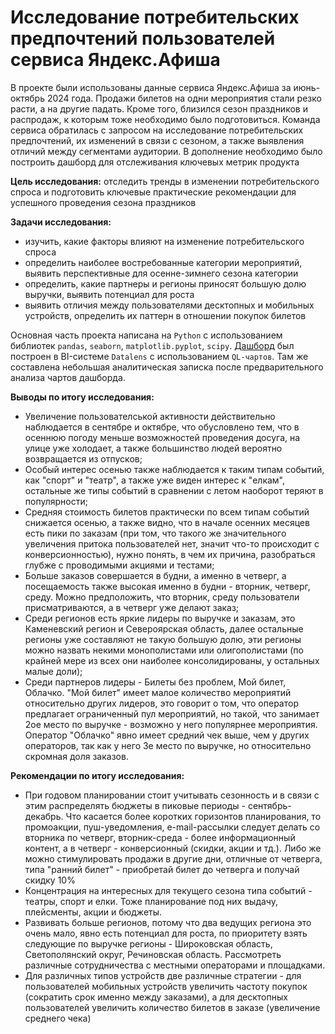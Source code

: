 # Исследование потребительских предпочтений пользователей сервиса Яндекс.Афиша

В проекте были использованы данные сервиса Яндекс.Афиша за июнь-октябрь 2024 года. Продажи билетов на одни мероприятия стали резко расти, а на другие падать. Кроме того, близился сезон праздников и распродаж, к которым тоже необходимо было подготовиться. Команда сервиса обратилась с запросом на исследование потребительских предпочтений, их изменений в связи с сезоном, а также выявления отличий между сегментами аудитории. В дополнение необходимо было построить дашборд для отслеживания ключевых метрик продукта

**Цель исследования:** отследить тренды в изменении потребительского спроса и подготовить ключевые практические рекомендации для успешного проведения сезона праздников

**Задачи исследования:**
* изучить, какие факторы влияют на изменение потребительского спроса
* определить наиболее востребованные категории мероприятий, выявить перспективные для осенне-зимнего сезона категории
* определить, какие партнеры и регионы приносят большую долю выручки, выявить потенциал для роста
* выявить отличия между пользователями десктопных и мобильных устройств, определить их паттерн в отношении покупок билетов

Основная часть проекта написана на `Python` с использованием библиотек `pandas`, `seaborn`, `matplotlib.pyplot`, `scipy`.
[Дашборд](https://datalens.yandex/nchj8seq3zjo8) был построен в BI-системе `Datalens` с использованием `QL-чартов`. Там же составлена небольшая аналитическая записка после предварительного анализа чартов дашборда.

**Выводы по итогу исследования:**
* Увеличение пользователськой активности действительно наблюдается в сентябре и октябре, что обусловлено тем, что в осеннюю погоду меньше возможностей проведения досуга, на улице уже холодает, а также большинство людей вероятно возвращается из отпусков;
* Особый интерес осенью также наблюдается к таким типам событий, как "спорт" и "театр", а также уже виден интерес к "елкам", остальные же типы событий в сравнении с летом наоборот теряют в популярности;
* Средняя стоимость билетов практически по всем типам событий снижается осенью, а также видно, что в начале осенних месяцев есть пики по заказам (при том, что такого же значительного увеличения притока пользователей нет, значит что-то происходит с конверсионностью), нужно понять, в чем их причина, разобраться глубже с проводимыми акциями и тестами;
* Больше заказов совершается в будни, а именно в четверг, а посещаемость также высокая именно в будни - вторник, четверг, среду. Можно предположить, что вторник, среду пользователи присматриваются, а в четверг уже делают заказ;
* Среди регионов есть яркие лидеры по выручке и заказам, это Каменевский регион и Североярская область, далее остальные регионы уже составляют не такую большую долю, эти регионы можно назвать некими монополистами или олигополистами (по крайней мере из всех они наиболее консолидированы, у остальных малые доли);
* Среди партнеров лидеры - Билеты без проблем, Мой билет, Облачко. "Мой билет" имеет малое количество мероприятий относительно других лидеров, это говорит о том, что оператор предлагает ограниченный пул мероприятий, но такой, что занимает 2ое место по выручке - возможно у него популярнее мероприятия. Оператор "Облачко" явно имеет средний чек выше, чем у других операторов, так как у него 3е место по выручке, но относительно скромная доля заказов.

**Рекомендации по итогу исследования:**
* При годовом планировании стоит учитывать сезонность и в связи с этим распределять бюджеты в пиковые периоды - сентябрь-декабрь. Что касается более коротких горизонтов планирования, то промоакции, пуш-уведомления, e-mail-рассылки следует делать со вторника по четверг, вторник-среда - более информационный контент, а в четверг - конверсионный (скидки, акции и тд.). Либо же можно стимулировать продажи в другие дни, отличные от четверга, типа "ранний билет" - приобретай билет до четверга и получай скидку 10%
* Концентрация на интересных для текущего сезона типа событий - театры, спорт и елки. Тоже планирование под них выдачу, плейсменты, акции и бюджеты.
* Развивать больше регионов, потому что два ведущих региона это очень мало, явно есть потенциал для роста, по приоритету взять следующие по выручке регионы - Широковская область, Светополянский округ, Речиновская область. Рассмотреть различные сотрудничества с местными операторами и площадками.
* Для различных типов устройств две различные стратегии - для пользователей мобильных устройств увеличить частоту покупок (сократить срок именно между заказами), а для десктопных пользователей увеличить количество билетов в заказе (увеличение среднего чека)

